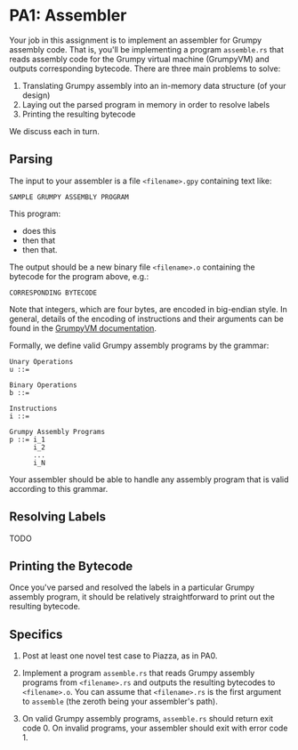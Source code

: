 # PA1: Assembler

Your job in this assignment is to implement an assembler for Grumpy assembly code. That is, you'll be implementing a program `assemble.rs` that reads assembly code for the Grumpy virtual machine (GrumpyVM) and outputs corresponding bytecode. There are three main problems to solve: 

1. Translating Grumpy assembly into an in-memory data structure (of your design)
2. Laying out the parsed program in memory in order to resolve labels
3. Printing the resulting bytecode

We discuss each in turn.

## Parsing 

The input to your assembler is a file `<filename>.gpy` containing text like: 

```
SAMPLE GRUMPY ASSEMBLY PROGRAM
```

This program: 
* does this
* then that
* then that.

The output should be a new binary file `<filename>.o` containing the bytecode for the program above, e.g.:

```
CORRESPONDING BYTECODE
```

Note that integers, which are four bytes, are encoded in big-endian style. In general, details of the encoding of instructions and their arguments can be found in the [GrumpyVM documentation](). 

Formally, we define valid Grumpy assembly programs by the grammar:

```
Unary Operations
u ::= 

Binary Operations
b ::=

Instructions
i ::= 

Grumpy Assembly Programs
p ::= i_1
      i_2 
      ... 
      i_N
```

Your assembler should be able to handle any assembly program that is valid according to this grammar.

## Resolving Labels

TODO

## Printing the Bytecode

Once you've parsed and resolved the labels in a particular Grumpy assembly program, it should be relatively straightforward to print out the resulting bytecode. 

## Specifics

1. Post at least one novel test case to Piazza, as in PA0.

2. Implement a program `assemble.rs` that reads Grumpy assembly programs from `<filename>.rs` and outputs the resulting bytecodes to `<filename>.o`. You can assume that `<filename>.rs` is the first argument to `assemble` (the zeroth being your assembler's path).

3. On valid Grumpy assembly programs, `assemble.rs` should return exit code 0. On invalid programs, your assembler should exit with error code 1.
